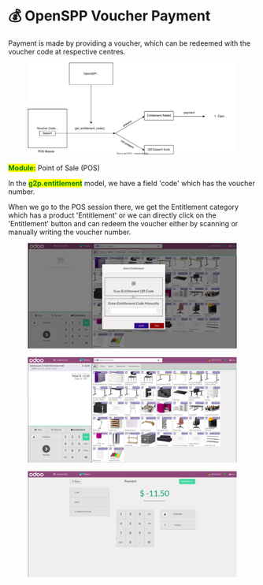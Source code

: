 # 💰 OpenSPP Voucher Payment

Payment is made by providing a voucher, which can be redeemed with the voucher code at respective centres.

<figure><img src="../../.gitbook/assets/Voucher based Payment.drawio.svg" alt=""><figcaption></figcaption></figure>

<mark style="color:green;">**Module:**</mark> Point of Sale (POS)

In the <mark style="color:green;">**g2p.entitlement**</mark> model, we have a field 'code' which has the voucher number.

When we go to the POS session there, we get the Entitlement category which has a product 'Entitlement' or we can directly click on the 'Entitlement' button and can redeem the voucher either by scanning or manually writing the voucher number.

<figure><img src="../../.gitbook/assets/Screenshot from 2023-04-13 08-28-32.png" alt=""><figcaption></figcaption></figure>

<figure><img src="../../.gitbook/assets/Screenshot from 2023-04-13 08-29-02.png" alt=""><figcaption></figcaption></figure>

<figure><img src="../../.gitbook/assets/Screenshot from 2023-04-13 08-29-08.png" alt=""><figcaption></figcaption></figure>
